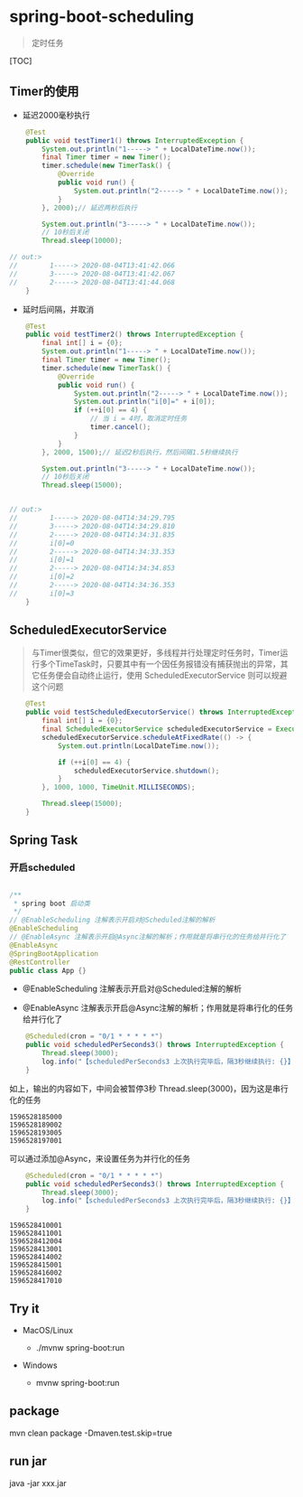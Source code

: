 # spring-boot-scheduling

> 定时任务

[TOC]

## Timer的使用

* 延迟2000毫秒执行

```java
    @Test
    public void testTimer1() throws InterruptedException {
        System.out.println("1-----> " + LocalDateTime.now());
        final Timer timer = new Timer();
        timer.schedule(new TimerTask() {
            @Override
            public void run() {
                System.out.println("2-----> " + LocalDateTime.now());
            }
        }, 2000);// 延迟两秒后执行

        System.out.println("3-----> " + LocalDateTime.now());
        // 10秒后关闭
        Thread.sleep(10000);

// out:>
//        1-----> 2020-08-04T13:41:42.066
//        3-----> 2020-08-04T13:41:42.067
//        2-----> 2020-08-04T13:41:44.068
    }
```

* 延时后间隔，并取消

```java
    @Test
    public void testTimer2() throws InterruptedException {
        final int[] i = {0};
        System.out.println("1-----> " + LocalDateTime.now());
        final Timer timer = new Timer();
        timer.schedule(new TimerTask() {
            @Override
            public void run() {
                System.out.println("2-----> " + LocalDateTime.now());
                System.out.println("i[0]=" + i[0]);
                if (++i[0] == 4) {
                    // 当 i = 4时，取消定时任务
                    timer.cancel();
                }
            }
        }, 2000, 1500);// 延迟2秒后执行，然后间隔1.5秒继续执行

        System.out.println("3-----> " + LocalDateTime.now());
        // 10秒后关闭
        Thread.sleep(15000);


// out:>
//        1-----> 2020-08-04T14:34:29.795
//        3-----> 2020-08-04T14:34:29.810
//        2-----> 2020-08-04T14:34:31.835
//        i[0]=0
//        2-----> 2020-08-04T14:34:33.353
//        i[0]=1
//        2-----> 2020-08-04T14:34:34.853
//        i[0]=2
//        2-----> 2020-08-04T14:34:36.353
//        i[0]=3
    }
```

## ScheduledExecutorService

> 与Timer很类似，但它的效果更好，多线程并行处理定时任务时，Timer运行多个TimeTask时，只要其中有一个因任务报错没有捕获抛出的异常，其它任务便会自动终止运行，使用 ScheduledExecutorService 则可以规避这个问题

```java
    @Test
    public void testScheduledExecutorService() throws InterruptedException {
        final int[] i = {0};
        final ScheduledExecutorService scheduledExecutorService = Executors.newScheduledThreadPool(10);
        scheduledExecutorService.scheduleAtFixedRate(() -> {
            System.out.println(LocalDateTime.now());

            if (++i[0] == 4) {
                scheduledExecutorService.shutdown();
            }
        }, 1000, 1000, TimeUnit.MILLISECONDS);

        Thread.sleep(15000);
    }
```

## Spring Task

### 开启scheduled

```java

/**
 * spring boot 启动类
 */
// @EnableScheduling 注解表示开启对@Scheduled注解的解析
@EnableScheduling
// @EnableAsync 注解表示开启@Async注解的解析；作用就是将串行化的任务给并行化了
@EnableAsync
@SpringBootApplication
@RestController
public class App {}
```

* @EnableScheduling 注解表示开启对@Scheduled注解的解析

* @EnableAsync 注解表示开启@Async注解的解析；作用就是将串行化的任务给并行化了

```java
    @Scheduled(cron = "0/1 * * * * *")
    public void scheduledPerSeconds3() throws InterruptedException {
        Thread.sleep(3000);
        log.info("【scheduledPerSeconds3 上次执行完毕后，隔3秒继续执行: {}】", System.currentTimeMillis());
    }
```

如上，输出的内容如下，中间会被暂停3秒 Thread.sleep(3000)，因为这是串行化的任务
```log
1596528185000
1596528189002
1596528193005
1596528197001
```

可以通过添加@Async，来设置任务为并行化的任务
```java
    @Scheduled(cron = "0/1 * * * * *")
    public void scheduledPerSeconds3() throws InterruptedException {
        Thread.sleep(3000);
        log.info("【scheduledPerSeconds3 上次执行完毕后，隔3秒继续执行: {}】", System.currentTimeMillis());
    }
```

```log
1596528410001
1596528411001
1596528412004
1596528413001
1596528414002
1596528415001
1596528416002
1596528417010
```

## Try it

* MacOS/Linux
    * ./mvnw spring-boot:run

* Windows
    * mvnw spring-boot:run

## package

mvn clean package -Dmaven.test.skip=true

## run jar

java -jar xxx.jar


